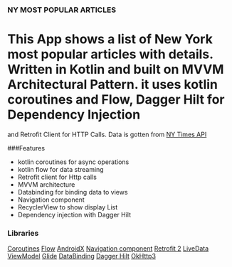 ### NY MOST POPULAR ARTICLES

# This App shows a list of New York most popular articles with details.  Written in Kotlin and built on MVVM Architectural Pattern. it uses kotlin coroutines and Flow, Dagger Hilt for Dependency Injection
and Retrofit Client for HTTP Calls. Data is gotten from [NY Times API](https://developer.nytimes.com/get-started.) 





###Features
* kotlin coroutines for async operations
* kotlin flow for data streaming
* Retrofit client for Http calls 
* MVVM architecture
* Databinding for binding data to views
* Navigation component
* RecyclerView to show display List
* Dependency injection with Dagger Hilt


### Libraries
[Coroutines](https://developer.android.com/kotlin/coroutines) 
[Flow](https://kotlin.github.io/kotlinx.coroutines/kotlinx-coroutines-core/kotlinx.coroutines.flow/-flow/) 
[AndroidX](https://developer.android.com/jetpack/androidx/)
[Navigation component](https://developer.android.com/guide/navigation)
[Retrofit 2](https://github.com/square/retrofit)
[LiveData](https://developer.android.com/topic/libraries/architecture/livedata)
[ViewModel](https://developer.android.com/topic/libraries/architecture/viewmodel)
[Glide](https://github.com/bumptech/glide)
[DataBinding](https://developer.android.com/topic/libraries/data-binding)
[Dagger Hilt](https://developer.android.com/training/dependency-injection/hilt-android)
[OkHttp3](https://square.github.io/okhttp)





